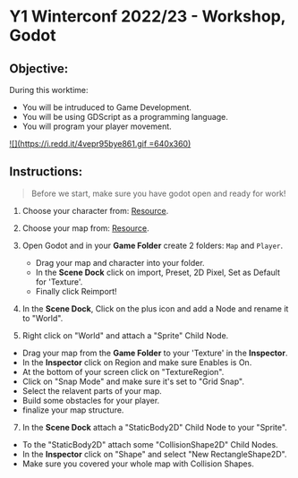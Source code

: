   # Y1 Winterconf 2022/23 - Workshop, Godot
  
  ## Objective:
  During this worktime: 
- You will be intruduced to Game Development.
- You will be using GDScript as a programming language.
- You will program your player movement.



[![](https://i.redd.it/4vepr95bye861.gif =640x360)]()



## Instructions:
> Before we start, make sure you have godot open and ready for work!

1. Choose your character from: [Resource](https://drive.google.com/drive/folders/17heoqicF1QPqbZkdqBJTqS7rkZeMe7k_).
2. Choose your map from: [Resource](https://drive.google.com/drive/folders/1qKDc3ycTWMciUUyECka5DdPp5M8XxmWL).
3. Open Godot and in your **Game Folder** create 2 folders: `Map` and `Player`.
 	- Drag your map and character into your folder.
 	- In the **Scene Dock** click on import, Preset, 2D Pixel, Set as Default for 'Texture'.
 	- Finally click Reimport!

4. In the **Scene Dock**, Click on the plus icon and add a Node and rename it to "World".  
6. Right click on "World" and attach a "Sprite" Child Node.
  - Drag your map from the **Game Folder** to your 'Texture' in the **Inspector**.
  - In the **Inspector** click on Region and make sure Enables is On.
  - At the bottom of your screen click on "TextureRegion".
  - Click on "Snap Mode" and make sure it's set to "Grid Snap".
  - Select the relavent parts of your map.
  - Build some obstacles for your player.
  - finalize your map structure.
  
7. In the **Scene Dock** attach a "StaticBody2D" Child Node to your "Sprite".
  - To the "StaticBody2D" attach some "CollisionShape2D" Child Nodes.
  - In the **Inspector** click on "Shape" and select "New RectangleShape2D".
  - Make sure you covered your whole map with Collision Shapes.

  

